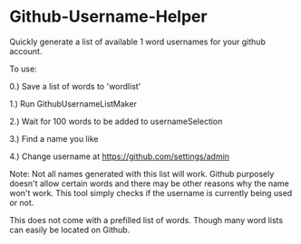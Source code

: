 # Github-Username-Helper

Quickly generate a list of available 1 word usernames for your github account.


To use:

0.) Save a list of words to 'wordlist'

1.) Run GithubUsernameListMaker

2.) Wait for 100 words to be added to usernameSelection

3.) Find a name you like

4.) Change username at https://github.com/settings/admin


Note: Not all names generated with this list will work. Github purposely doesn't allow certain words and there may be other reasons why the name won't work. This tool simply checks if the username is currently being used or not.

This does not come with a prefilled list of words. Though many word lists can easily be located on Github.
